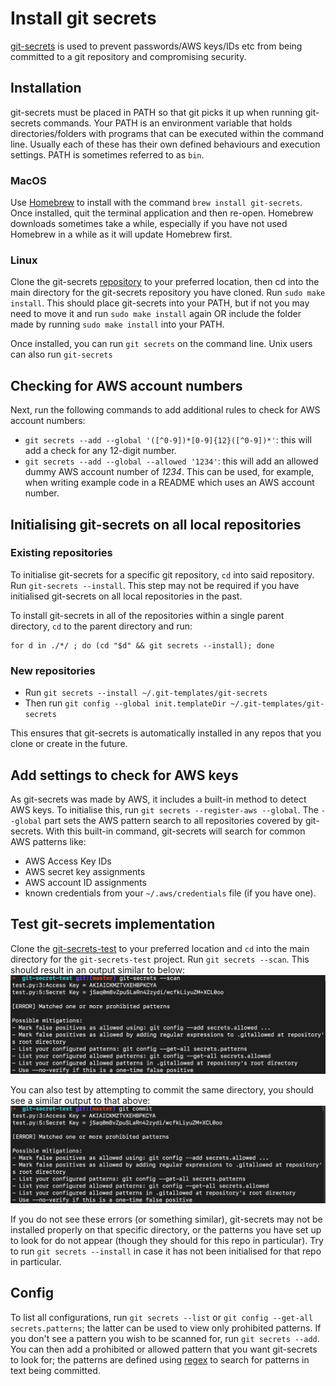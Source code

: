 # Install git secrets

[git-secrets](https://github.com/awslabs/git-secrets) is used to prevent passwords/AWS keys/IDs etc from being committed to a git repository and compromising security.

## Installation
git-secrets must be placed in PATH so that git picks it up when running git-secrets commands.
Your PATH is an environment variable that holds directories/folders with programs that can be executed within the command line.
Usually each of these has their own defined behaviours and execution settings. PATH is sometimes referred to as `bin`.

### MacOS
Use [Homebrew](https://brew.sh/) to install with the command `brew install git-secrets`. Once installed, quit the terminal application and then re-open.
Homebrew downloads sometimes take a while, especially if you have not used Homebrew in a while as it will update Homebrew first.
### Linux
Clone the git-secrets [repository](https://github.com/awslabs/git-secrets) to your preferred location, then cd into the main directory for the git-secrets repository you have cloned.
Run `sudo make install`.
This should place git-secrets into your PATH, but if not you may need to move it and run `sudo make install` again OR include the folder made by running `sudo make install` into your PATH.

Once installed, you can run `git secrets` on the command line. Unix users can also run `git-secrets`

## Checking for AWS account numbers

Next, run the following commands to add additional rules to check for AWS account numbers:
* `git secrets --add --global '([^0-9])*[0-9]{12}([^0-9])*'`: this will add a check for any 12-digit number.
* `git secrets --add --global --allowed '1234'`: this will add an allowed dummy AWS account number of *1234*. This can be used, for example, when writing example code in a README which uses an AWS account number.

## Initialising git-secrets on all local repositories

### Existing repositories

To initialise git-secrets for a specific git repository, `cd` into said repository. Run `git-secrets --install`. This step may not be required if you have initialised git-secrets on all local repositories in the past.

To install git-secrets in all of the repositories within a single parent directory, `cd` to the parent directory and run:

```
for d in ./*/ ; do (cd "$d" && git secrets --install); done
```

### New repositories

* Run `git secrets --install ~/.git-templates/git-secrets`
* Then run `git config --global init.templateDir ~/.git-templates/git-secrets`

This ensures that git-secrets is automatically installed in any repos that you clone or create in the future.

## Add settings to check for AWS keys
As git-secrets was made by AWS, it includes a built-in method to detect AWS keys. To initialise this, run `git secrets --register-aws --global`.
The `--global` part sets the AWS pattern search to all repositories covered by git-secrets.
With this built-in command, git-secrets will search for common AWS patterns like:
* AWS Access Key IDs
* AWS secret key assignments
* AWS account ID assignments
* known credentials from your `~/.aws/credentials` file (if you have one).

## Test git-secrets implementation

Clone the [git-secrets-test](https://github.com/trenchesofit/git-secret-test) to your preferred location and `cd` into the main directory for the `git-secrets-test` project.
Run `git secrets --scan`. This should result in an output similar to below:
![image](images/git-secrets-test-scan.png)

You can also test by attempting to commit the same directory, you should see a similar output to that above:
![image](images/git-secrets-test-commit.png)

If you do not see these errors (or something similar), git-secrets may not be installed properly on that specific directory, or the patterns you have set up to look for do not appear (though they should for this repo in particular).
Try to run `git secrets --install` in case it has not been initialised for that repo in particular.

## Config
To list all configurations, run `git secrets --list` or `git config --get-all secrets.patterns`; the latter can be used to view only prohibited patterns.
If you don't see a pattern you wish to be scanned for, run `git secrets --add`. You can then add a prohibited or allowed pattern that you want git-secrets to look for; the patterns are defined using [regex](https://regexr.com/) to search for patterns in text being committed.
